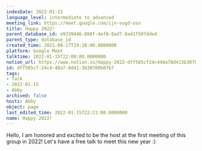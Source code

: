 ```yaml
---
indexDate: 2022-01-15
language_level: intermediate to advanced
meeting_link: https://meet.google.com/ijn-vugd-osn
title: Happy 2022!
parent_database_id: e9339446-880f-4ef0-8ad7-8ad1f507dded
parent_type: database_id
created_time: 2021-08-17T19:10:00.0000000
platform: Google Meet
talktime: 2022-01-15T22:00:00.0000000
notion_url: https://www.notion.so/Happy-2022-dff585cf24c448a78d413b30708b0767
id: dff585cf-24c4-48a7-8d41-3b30708b0767
tags:
- Talk
- 2022-01-15
- Abby
archived: false
hosts: Abby
object: page
last_edited_time: 2022-01-15T22:21:00.0000000
name: Happy 2022!
---
```


Hello, I am honored and excited to be the host at the first meeting of this group in 2022! Let's have a free talk to meet this new year :)





